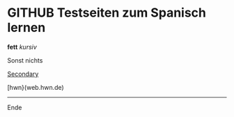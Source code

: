 # GITHUB Testseiten zum Spanisch lernen

**fett**
*kursiv*

Sonst nichts

[Secondary](secondary.md)

[hwn}(web.hwn.de)

---
Ende
